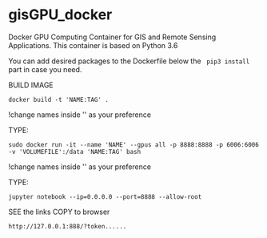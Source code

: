 # gisGPU_docker
Docker GPU Computing Container for GIS and Remote Sensing Applications. This container is based on Python 3.6

You can add desired packages to the Dockerfile below the ``` pip3 install``` part in case you need. 

BUILD IMAGE
```
docker build -t 'NAME:TAG' .
```
!change names inside '' as your preference

TYPE:
```
sudo docker run -it --name 'NAME' --gpus all -p 8888:8888 -p 6006:6006 -v 'VOLUMEFILE':/data 'NAME:TAG' bash
```
!change names inside '' as your preference

TYPE:
```
jupyter notebook --ip=0.0.0.0 --port=8888 --allow-root
```

SEE the links
COPY to browser
```
http://127.0.0.1:888/?token......
```
